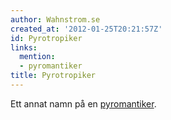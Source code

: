 ```yaml
---
author: Wahnstrom.se
created_at: '2012-01-25T20:21:57Z'
id: Pyrotropiker
links:
  mention:
  - pyromantiker
title: Pyrotropiker
---
```


Ett annat namn på en [pyromantiker].

  [pyromantiker]: pyromantiker